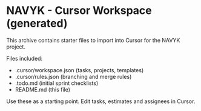 # NAVYK - Cursor Workspace (generated)
This archive contains starter files to import into Cursor for the NAVYK project.

Files included:
- .cursor/workspace.json  (tasks, projects, templates)
- .cursor/rules.json      (branching and merge rules)
- .todo.md                (initial sprint checklists)
- README.md               (this file)

Use these as a starting point. Edit tasks, estimates and assignees in Cursor.
